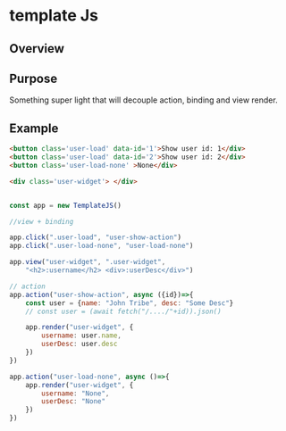 

# template Js

## Overview

## Purpose 

Something super light that will decouple action, binding and view render. 


## Example

```html
<button class='user-load' data-id='1'>Show user id: 1</div>
<button class='user-load' data-id='2'>Show user id: 2</div>
<button class='user-load-none' >None</div>

<div class='user-widget'> </div>
```

```javascript 

const app = new TemplateJS()

//view + binding

app.click(".user-load", "user-show-action")
app.click(".user-load-none", "user-load-none")

app.view("user-widget", ".user-widget", 
    "<h2>:username</h2> <div>:userDesc</div>")

// action
app.action("user-show-action", async ({id})=>{
    const user = {name: "John Tribe", desc: "Some Desc"}
    // const user = (await fetch("/..../"+id)).json()

    app.render("user-widget", {
        username: user.name, 
        userDesc: user.desc
    })
})

app.action("user-load-none", async ()=>{
    app.render("user-widget", {
        username: "None", 
        userDesc: "None"
    })
})

```




